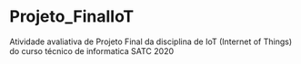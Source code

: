 # Projeto_FinalIoT
Atividade avaliativa de Projeto Final da disciplina de IoT (Internet of Things) do curso técnico de informatica SATC 2020
